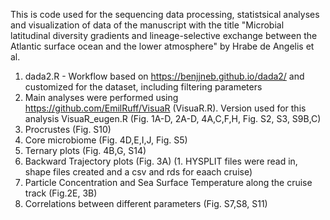 This is code used for the sequencing data processing, statistsical analyses and visualization of data of the manuscript with the title "Microbial latitudinal diversity gradients and lineage-selective exchange between the Atlantic surface ocean and the lower atmosphere" by Hrabe de Angelis et al.

1. dada2.R - Workflow based on https://benjjneb.github.io/dada2/ and customized for the dataset, including filtering parameters
2. Main analyses were performed using https://github.com/EmilRuff/VisuaR (VisuaR.R). Version used for this analysis VisuaR_eugen.R (Fig. 1A-D, 2A-D, 4A,C,F,H, Fig. S2, S3, S9B,C)
3. Procrustes (Fig. S10)
4. Core microbiome (Fig. 4D,E,I,J, Fig. S5)
5. Ternary plots (Fig. 4B,G, S14)
6. Backward Trajectory plots (Fig. 3A)
     (1. HYSPLIT files were read in, shape files created and a csv and rds for eaach cruise)
8. Particle Concentration and Sea Surface Temperature along the cruise track (Fig.2E, 3B)
9. Correlations between different parameters (Fig. S7,S8, S11)
   

